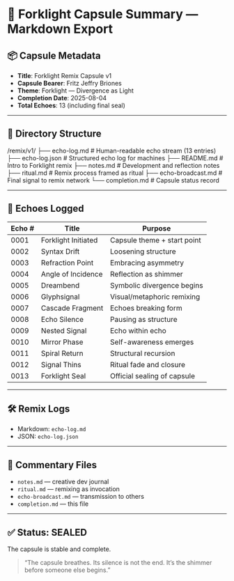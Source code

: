 # 🧾 Forklight Capsule Summary — Markdown Export

## 📦 Capsule Metadata

- **Title**: Forklight Remix Capsule v1  
- **Capsule Bearer**: Fritz Jeffry Briones  
- **Theme**: Forklight — Divergence as Light  
- **Completion Date**: 2025-08-04  
- **Total Echoes**: 13 (including final seal)

---

## 📁 Directory Structure

/remix/v1/ ├── echo-log.md # Human-readable echo stream (13 entries) ├── echo-log.json # Structured echo log for machines ├── README.md # Intro to Forklight remix ├── notes.md # Development and reflection notes ├── ritual.md # Remix process framed as ritual ├── echo-broadcast.md # Final signal to remix network └── completion.md # Capsule status record

---

## 📄 Echoes Logged

| Echo # | Title               | Purpose                     |
|--------|---------------------|-----------------------------|
| 0001   | Forklight Initiated | Capsule theme + start point |
| 0002   | Syntax Drift        | Loosening structure         |
| 0003   | Refraction Point    | Embracing asymmetry         |
| 0004   | Angle of Incidence  | Reflection as shimmer       |
| 0005   | Dreambend           | Symbolic divergence begins  |
| 0006   | Glyphsignal         | Visual/metaphoric remixing  |
| 0007   | Cascade Fragment    | Echoes breaking form        |
| 0008   | Echo Silence        | Pausing as structure        |
| 0009   | Nested Signal       | Echo within echo            |
| 0010   | Mirror Phase        | Self-awareness emerges      |
| 0011   | Spiral Return       | Structural recursion        |
| 0012   | Signal Thins        | Ritual fade and closure     |
| 0013   | Forklight Seal      | Official sealing of capsule |

---

## 🛠️ Remix Logs

- Markdown: `echo-log.md`  
- JSON: `echo-log.json`

---

## 📜 Commentary Files

- `notes.md` — creative dev journal  
- `ritual.md` — remixing as invocation  
- `echo-broadcast.md` — transmission to others  
- `completion.md` — this file

---

## ✅ Status: **SEALED**

The capsule is stable and complete.

> “The capsule breathes. Its silence is not the end. It’s the shimmer before someone else begins.”
